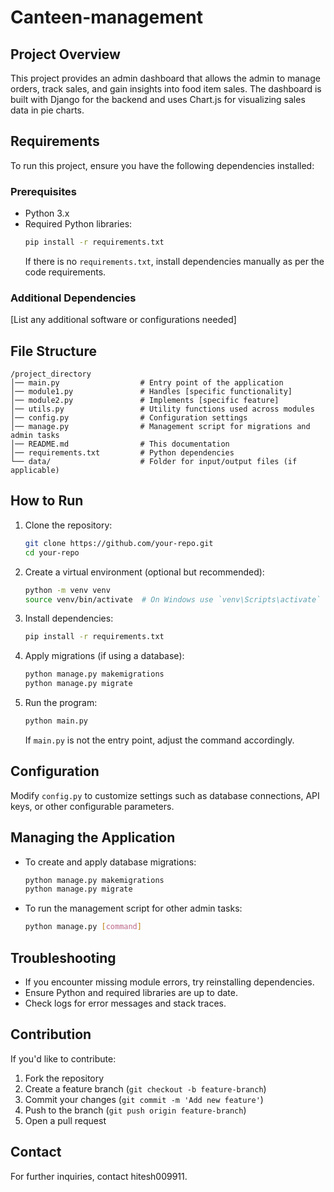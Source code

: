 # Canteen-management
## Project Overview
This project provides an admin dashboard that allows the admin to manage orders, track sales, and gain insights into food item sales. The dashboard is built with Django for the backend and uses Chart.js for visualizing sales data in pie charts.

## Requirements
To run this project, ensure you have the following dependencies installed:

### Prerequisites
- Python 3.x
- Required Python libraries:
  ```sh
  pip install -r requirements.txt
  ```
  If there is no `requirements.txt`, install dependencies manually as per the code requirements.

### Additional Dependencies
[List any additional software or configurations needed]

## File Structure
```
/project_directory
│── main.py                  # Entry point of the application
│── module1.py               # Handles [specific functionality]
│── module2.py               # Implements [specific feature]
│── utils.py                 # Utility functions used across modules
│── config.py                # Configuration settings
│── manage.py                # Management script for migrations and admin tasks
│── README.md                # This documentation
│── requirements.txt         # Python dependencies
└── data/                    # Folder for input/output files (if applicable)
```

## How to Run
1. Clone the repository:
   ```sh
   git clone https://github.com/your-repo.git
   cd your-repo
   ```
2. Create a virtual environment (optional but recommended):
   ```sh
   python -m venv venv
   source venv/bin/activate  # On Windows use `venv\Scripts\activate`
   ```
3. Install dependencies:
   ```sh
   pip install -r requirements.txt
   ```
4. Apply migrations (if using a database):
   ```sh
   python manage.py makemigrations
   python manage.py migrate
   ```
5. Run the program:
   ```sh
   python main.py
   ```
   If `main.py` is not the entry point, adjust the command accordingly.

## Configuration
Modify `config.py` to customize settings such as database connections, API keys, or other configurable parameters.

## Managing the Application
- To create and apply database migrations:
  ```sh
  python manage.py makemigrations
  python manage.py migrate
  ```
- To run the management script for other admin tasks:
  ```sh
  python manage.py [command]
  ```

## Troubleshooting
- If you encounter missing module errors, try reinstalling dependencies.
- Ensure Python and required libraries are up to date.
- Check logs for error messages and stack traces.

## Contribution
If you'd like to contribute:
1. Fork the repository
2. Create a feature branch (`git checkout -b feature-branch`)
3. Commit your changes (`git commit -m 'Add new feature'`)
4. Push to the branch (`git push origin feature-branch`)
5. Open a pull request


## Contact
For further inquiries, contact hitesh009911.


